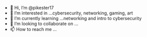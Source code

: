 - 👋 Hi, I’m @pikester17
- 👀 I’m interested in ...cybersecurity, networking, gaming, art
- 🌱 I’m currently learning ...networking and intro to cybersecurity
- 💞️ I’m looking to collaborate on ...
- 📫 How to reach me ...

<!---
pikester17/pikester17 is a ✨ special ✨ repository because its `README.md` (this file) appears on your GitHub profile.
You can click the Preview link to take a look at your changes.
--->
